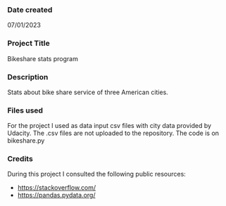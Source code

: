 ### Date created
07/01/2023

### Project Title
Bikeshare stats program

### Description
Stats about bike share service of three American cities.

### Files used
For the project I used as data input csv files with city data provided by Udacity.
The .csv files are not uploaded to the repository.
The code is on bikeshare.py

### Credits
During this project I consulted the following public resources:
- https://stackoverflow.com/
- https://pandas.pydata.org/
